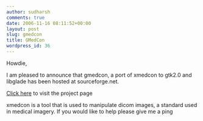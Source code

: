 ```yaml
---
author: sudharsh
comments: true
date: 2006-11-16 08:11:52+00:00
layout: post
slug: gmedcon
title: GMedCon
wordpress_id: 36
---
```


Howdie,

I am pleased to announce that gmedcon, a port of xmedcon to gtk2.0 and libglade has been hosted at sourceforge.net.

[Click here](http://gmedcon.sourceforge.net) to visit the project page

xmedcon is a tool that is used to manipulate dicom images, a standard used in medical imagery. If you would like to help please give me a ping
